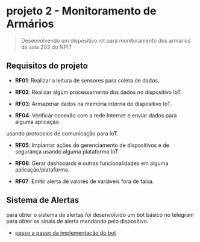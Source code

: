# projeto 2 - Monitoramento de Armários

> Desenvolvendo um dispositivo iot para monitoramento dos armarios da sala 203 do NPIT

## Requisitos do projeto

- **RF01**: Realizar a leitura de sensores para coleta de dados.

- **RF02**: Realizar algum processamento dos dados no dispositivo IoT.

- **RF03**: Armazenar dados na memória interna do dispositivo IoT.

- **RF04**: Verificar conexão com a rede Internet e enviar dados para alguma aplicação

usando protocolos de comunicação para IoT.

- **RF05**: Implantar ações de gerenciamento de dispositivos e de segurança usando alguma
plataforma IoT.

- **RF06**: Gerar dashboards e outras funcionalidades em alguma aplicação/plataforma.

- **RF07**: Emitir alerta de valores de variáveis fora de faixa.

## Sistema de Alertas

para obter o sistema de alertas foi desenvolvido um bot básico no telegram para obter os sinais de alerta mandando pelo dispositivo.

- [passo a passo da implementação do bot](./bot_telegram/bot.md)